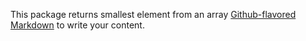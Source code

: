 This package returns smallest element from an array
[Github-flavored Markdown](https://guides.github.com/features/mastering-markdown/)
to write your content.